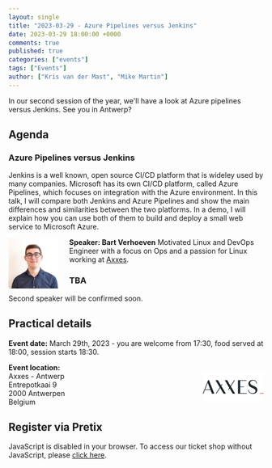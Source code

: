 ```yaml
---
layout: single
title: "2023-03-29 - Azure Pipelines versus Jenkins"
date: 2023-03-29 18:00:00 +0000
comments: true
published: true
categories: ["events"]
tags: ["Events"]
author: ["Kris van der Mast", "Mike Martin"]
---
```


In our second session of the year, we'll have a look at Azure pipelines versus Jenkins. See you in Antwerp?

## Agenda

### Azure Pipelines versus Jenkins

Jenkins is a well known, open source CI/CD platform that is wideley used by many companies. Microsoft has its own CI/CD platform, called Azure Pipelines, which focuses on integration with the Azure environment. In this talk, I will compare both Jenkins and Azure Pipelines and show the main differences and similarities between the two platforms. In a demo, I will explain how you can use both of them to build and deploy a small web service to Microsoft Azure.

<img src="/assets/media/speakers/bart-verhoeven.jpg" alt="Bart Verhoeven" align="left" height="100" width="100" style="margin-right: 20px;">**Speaker: Bart Verhoeven** Motivated Linux and DevOps Engineer with a focus on Ops and a passion for Linux working at <a href="https://www.linkedin.com/company/axxes/">Axxes</a>.  

### TBA

Second speaker will be confirmed soon.

## Practical details

**Event date:** March 29th, 2023 - you are welcome from 17:30, food served at 18:00, session starts 18:30.

**Event location:**<br />
<img width="120" height="60" align="right" alt="Axxess" src="/assets/media/sponsors/logo-axxes.png">Axxes - Antwerp  
Entrepotkaai 9  
2000 Antwerpen  
Belgium

## Register via Pretix

<link rel="stylesheet" type="text/css" href="https://pretix.eu/azug/20230329/widget/v1.css">
<script type="text/javascript" src="https://pretix.eu/widget/v1.en.js" async></script>
<pretix-widget event="https://pretix.eu/azug/20230329/"></pretix-widget>
<noscript>
   <div class="pretix-widget">
        <div class="pretix-widget-info-message">
            JavaScript is disabled in your browser. To access our ticket shop without JavaScript, please <a target="_blank" rel="noopener" href="https://pretix.eu/azug/20230207/">click here</a>.
        </div>
    </div>
</noscript>
